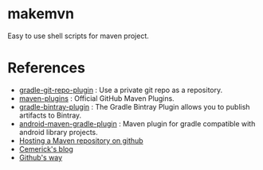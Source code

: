# makemvn

Easy to use shell scripts for maven project.


# References

* [gradle-git-repo-plugin](https://github.com/layerhq/gradle-git-repo-plugin) : Use a private git repo as a repository.
* [maven-plugins](https://github.com/github/maven-plugins) : Official GitHub Maven Plugins.
* [gradle-bintray-plugin](https://github.com/bintray/gradle-bintray-plugin) : The Gradle Bintray Plugin allows you to publish artifacts to Bintray.
* [android-maven-gradle-plugin](https://github.com/dcendents/android-maven-gradle-plugin) : Maven plugin for gradle compatible with android library projects.
* [Hosting a Maven repository on github](http://stackoverflow.com/questions/14013644/hosting-a-maven-repository-on-github)
* [Cemerick's blog](http://cemerick.com/2010/08/24/hosting-maven-repos-on-github/)
* [Github's way](http://downright-amazed.blogspot.tw/2011/09/hosting-maven-repository-on-github-for.html)